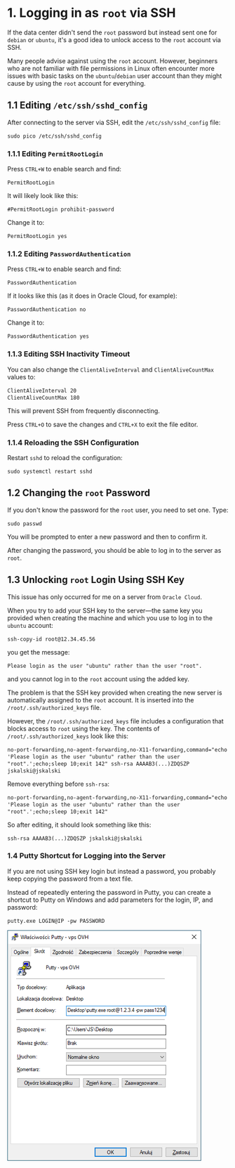 
# 1. Logging in as `root` via SSH

If the data center didn't send the `root` password but instead sent one for `debian` or `ubuntu`, it's a good idea to unlock access to the `root` account via SSH.

Many people advise against using the `root` account. However, beginners who are not familiar with file permissions in Linux often encounter more issues with basic tasks on the `ubuntu`/`debian` user account than they might cause by using the `root` account for everything.

## 1.1 Editing `/etc/ssh/sshd_config`

After connecting to the server via SSH, edit the `/etc/ssh/sshd_config` file:
```
sudo pico /etc/ssh/sshd_config
```

### 1.1.1 Editing `PermitRootLogin`

Press `CTRL+W` to enable search and find:
```
PermitRootLogin
```

It will likely look like this:
```
#PermitRootLogin prohibit-password
```

Change it to:
```
PermitRootLogin yes
```

### 1.1.2 Editing `PasswordAuthentication`

Press `CTRL+W` to enable search and find:
```
PasswordAuthentication
```

If it looks like this (as it does in Oracle Cloud, for example):
```
PasswordAuthentication no
```

Change it to:
```
PasswordAuthentication yes
```

### 1.1.3 Editing SSH Inactivity Timeout

You can also change the `ClientAliveInterval` and `ClientAliveCountMax` values to:
```
ClientAliveInterval 20
ClientAliveCountMax 180
```
This will prevent SSH from frequently disconnecting.

Press `CTRL+O` to save the changes and `CTRL+X` to exit the file editor.

### 1.1.4 Reloading the SSH Configuration

Restart `sshd` to reload the configuration:
```
sudo systemctl restart sshd
```

## 1.2 Changing the `root` Password

If you don't know the password for the `root` user, you need to set one. Type:
```
sudo passwd
```
You will be prompted to enter a new password and then to confirm it.

After changing the password, you should be able to log in to the server as `root`.

## 1.3 Unlocking `root` Login Using SSH Key

This issue has only occurred for me on a server from `Oracle Cloud`.

When you try to add your SSH key to the server—the same key you provided when creating the machine and which you use to log in to the `ubuntu` account:
```
ssh-copy-id root@12.34.45.56
```
you get the message:
```
Please login as the user "ubuntu" rather than the user "root".
```
and you cannot log in to the `root` account using the added key.

The problem is that the SSH key provided when creating the new server is automatically assigned to the `root` account. It is inserted into the `/root/.ssh/authorized_keys` file.

However, the `/root/.ssh/authorized_keys` file includes a configuration that blocks access to `root` using the key. The contents of `/root/.ssh/authorized_keys` look like this:
```
no-port-forwarding,no-agent-forwarding,no-X11-forwarding,command="echo 'Please login as the user "ubuntu" rather than the user "root".';echo;sleep 10;exit 142" ssh-rsa AAAAB3(...)ZDQSZP jskalski@jskalski
```
Remove everything before `ssh-rsa`:
```
no-port-forwarding,no-agent-forwarding,no-X11-forwarding,command="echo 'Please login as the user "ubuntu" rather than the user "root".';echo;sleep 10;exit 142"
```
So after editing, it should look something like this:
```
ssh-rsa AAAAB3(...)ZDQSZP jskalski@jskalski
```

### 1.4 Putty Shortcut for Logging into the Server

If you are not using SSH key login but instead a password, you probably keep copying the password from a text file.

Instead of repeatedly entering the password in Putty, you can create a shortcut to Putty on Windows and add parameters for the login, IP, and password:
```
putty.exe LOGIN@IP -pw PASSWORD
```

![Putty Shortcut](img/1-putty-shortcut.png "Putty Shortcut")

